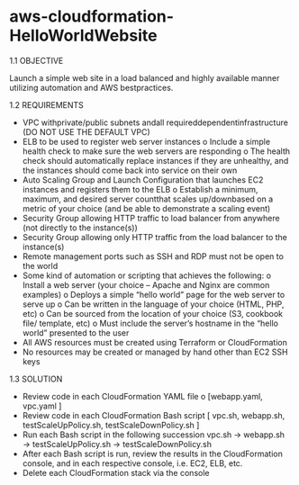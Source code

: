 # aws-cloudformation-HelloWorldWebsite

1.1 OBJECTIVE

Launch a simple web site in a load balanced and highly available manner utilizing automation
and AWS bestpractices.


1.2 REQUIREMENTS
- VPC withprivate/public subnets andall requireddependentinfrastructure (DO NOT USE THE
DEFAULT VPC)
- ELB to be used to register web server instances
o Include a simple health check to make sure the web servers are responding
o The health check should automatically replace instances if they are unhealthy, and the
instances should come back into service on their own
- Auto Scaling Group and Launch Configuration that launches EC2 instances and registers them
to the ELB
o Establish a minimum, maximum, and desired server countthat scales up/downbased on
a metric of your choice (and be able to demonstrate a scaling event)
- Security Group allowing HTTP traffic to load balancer from anywhere (not directly to the
instance(s))
- Security Group allowing only HTTP traffic from the load balancer to the instance(s)
- Remote management ports such as SSH and RDP must not be open to the world
- Some kind of automation or scripting that achieves the following:
o Install a web server (your choice – Apache and Nginx are common examples)
o Deploys a simple “hello world” page for the web server to serve up
o Can be written in the language of your choice (HTML, PHP, etc)
o Can be sourced from the location of your choice (S3, cookbook file/ template, etc)
o Must include the server’s hostname in the “hello world” presented to the user
- All AWS resources must be created using Terraform or CloudFormation
- No resources may be created or managed by hand other than EC2 SSH keys

1.3 SOLUTION
- Review code in each CloudFormation YAML file
 o [webapp.yaml, vpc.yaml ]
- Review code in each CloudFormation Bash script
[ vpc.sh, webapp.sh, testScaleUpPolicy.sh, testScaleDownPolicy.sh ]
- Run each Bash script in the following succession
vpc.sh → webapp.sh → testScaleUpPolicy.sh → testScaleDownPolicy.sh
- After each Bash script is run, review the results in the CloudFormation console, and in each respective console, i.e. EC2, ELB, etc.
- Delete each CloudFormation stack via the console
